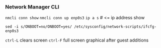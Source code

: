 ### Network Manager CLI
`nmcli conn show`
`nmcli conn up enp0s3`
`ip a s` # <= ip address show

`sed -i s/ONBOOT=no/ONBOOT=yes/ /etc/sysconfig/network-scripts/ifcfg-enp0s3`

`ctrl-L` clears screen
`ctrl-F` full screen graphical after guest additions


